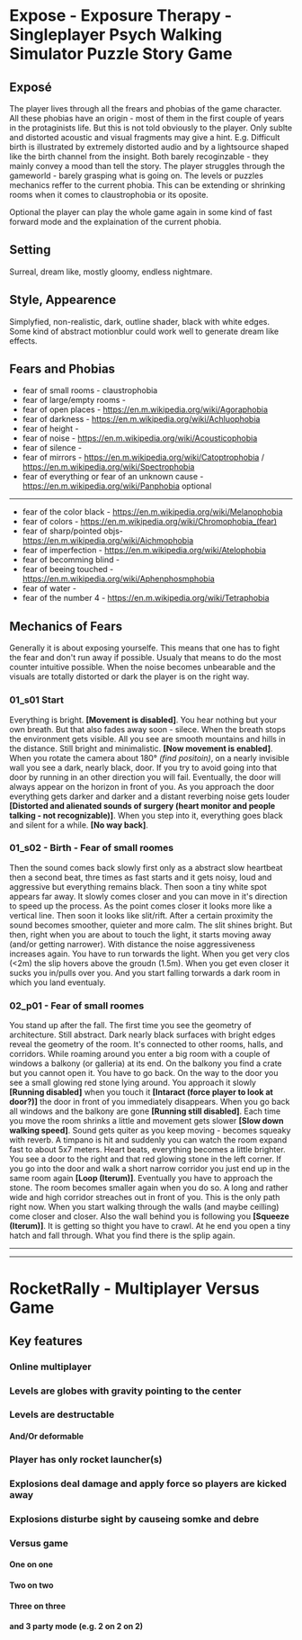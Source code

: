 # Expose - Exposure Therapy - Singleplayer Psych Walking Simulator Puzzle Story Game

## Exposé
The player lives through all the frears and phobias of the game character. All these phobias have an origin - most of them in the first couple of years in the protaginists life. But this is not told obviously to the player. Only sublte and distorted acoustic and visual fragments may give a hint. E.g. Difficult birth is illustrated by extremely distorted audio and by a lightsource shaped like the birth channel from the insight. Both barely recoginzable - they mainly convey a mood than tell the story. The player struggles through the gameworld - barely grasping what is going on.
The levels or puzzles mechanics reffer to the current phobia. This can be extending or shrinking rooms when it comes to claustrophobia or its oposite.

Optional the player can play the whole game again in some kind of fast forward mode and the explaination of the current phobia.

## Setting
Surreal, dream like, mostly gloomy, endless nightmare.

## Style, Appearence
Simplyfied, non-realistic, dark, outline shader, black with white edges.
Some kind of abstract motionblur could work well to generate dream like effects.

## Fears and Phobias
* fear of small rooms       - claustrophobia
* fear of large/empty rooms -
* fear of open places       - https://en.m.wikipedia.org/wiki/Agoraphobia
* fear of darkness          - https://en.m.wikipedia.org/wiki/Achluophobia
* fear of height            -
* fear of noise             - https://en.m.wikipedia.org/wiki/Acousticophobia
* fear of silence           -
* fear of mirrors           - https://en.m.wikipedia.org/wiki/Catoptrophobia / https://en.m.wikipedia.org/wiki/Spectrophobia
* fear of everything or
  fear of an unknown cause  - https://en.m.wikipedia.org/wiki/Panphobia
optional
---
* fear of the color black   - https://en.m.wikipedia.org/wiki/Melanophobia
* fear of colors            - https://en.m.wikipedia.org/wiki/Chromophobia_(fear)
* fear of sharp/pointed objs- https://en.m.wikipedia.org/wiki/Aichmophobia
* fear of imperfection      - https://en.m.wikipedia.org/wiki/Atelophobia
* fear of becomming blind   -
* fear of beeing touched    - https://en.m.wikipedia.org/wiki/Aphenphosmphobia
* fear of water             -
* fear of the number 4      - https://en.m.wikipedia.org/wiki/Tetraphobia

## Mechanics of Fears
Generally it is about exposing yourselfe. This means that one has to fight the fear and don't run away if possible. Usualy that means to do the most counter intuitive possible. When the noise becomes unbearable and the visuals are totally distorted or dark the player is on the right way.

### 01_s01 Start 
Everything is bright. **[Movement is disabled]**. You hear nothing but your own breath. But that also fades away soon - silece. When the breath stops the environment gets visible. All you see are smooth mountains and hills in the distance. Still bright and minimalistic. **[Now movement is enabled]**. When you rotate the camera about 180° _(find positoin)_, on a nearly invisible wall you see a dark, nearly black, door. If you try to avoid going into that door by running in an other direction you will fail. Eventually, the door will always appear on the horizon in front of you. As you approach the door everything gets darker and darker and a distant reverbing noise gets louder **[Distorted and alienated sounds of surgery (heart monitor and people talking - not recognizable)]**. When you step into it, everything goes black and silent for a while. **[No way back]**. 

### 01_s02 - Birth - Fear of small roomes
Then the sound comes back slowly first only as a abstract slow heartbeat then a second beat, thre times as fast starts and it gets noisy, loud and aggressive but everything remains black. Then soon a tiny white spot appears far away. It slowly comes closer and you can move in it's direction to speed up the process. As the point comes closer it looks more like a vertical line. Then soon it looks like slit/rift. After a certain proximity the  sound becomes smoother, quieter and more calm. The slit shines bright. But then, right when you are about to touch the light, it starts moving away (and/or getting narrower). With distance the noise aggressiveness increases again. You have to run torwards the light. When you get very clos (<2m) the slip hovers above the groudn (1.5m). When you get even closer it sucks you in/pulls over you. And you start falling torwards a dark room in which you land eventualy.


### 02_p01 - Fear of small roomes
You stand up after the fall. The first time you see the geometry of architecture. Still abstract. Dark nearly black surfaces with bright edges reveal the geometry of the room. It's connected to other rooms, halls, and corridors. While roaming around you enter a big room with a couple of windows a balkony (or galleria) at its end. On the balkony you find a crate but you cannot open it. You have to go back. On the way to the door you see a small glowing red stone lying around. You approach it slowly **[Running disabled]** when you touch it **[Intaract (force player to look at door?)]** the door in front of you immediately disappears. When you go back all windows and the balkony are gone **[Running still disabled]**. Each time you move the room shrinks a little and movement gets slower **[Slow down walking speed]**. Sound gets quiter as you keep moving - becomes squeaky with reverb. A timpano is hit and suddenly you can watch the room expand fast to about 5x7 meters. Heart beats, everything becomes a little brighter. You see a door to the right and that red glowing stone in the left corner. If you go into the door and walk a short narrow corridor you just end up in the same room again **[Loop (Iterum)]**. Eventually you have to approach the stone. The room becomes smaller again when you do so. A long and rather wide and high corridor streaches out in front of you. This is the only path right now. When you start walking through the walls (and maybe ceilling) come closer and closer. Also the wall behind you is following you **[Squeeze (Iterum)]**. It is getting so thight you have to crawl. At he end you open a tiny hatch and fall through. What you find there is the splip again. 


---
---
# RocketRally - Multiplayer Versus Game
## Key features
### Online multiplayer
### Levels are globes with gravity pointing to the center
### Levels are destructable
#### And/Or deformable
### Player has only rocket launcher(s)
### Explosions deal damage and apply force so players are kicked away
### Explosions disturbe sight by causeing somke and debre
### Versus game
#### One on one
#### Two on two
#### Three on three
#### and 3 party mode (e.g. 2 on 2 on 2)
